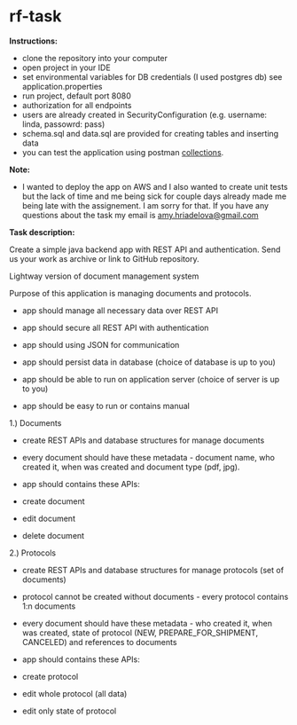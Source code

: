 # rf-task

**Instructions:** 
- clone the repository into your computer
- open project in your IDE
- set environmental variables for DB credentials (I used postgres db) see application.properties
- run project, default port 8080
- authorization for all endpoints
- users are already created in SecurityConfiguration (e.g. username: linda, passowrd: pass)
- schema.sql and data.sql are provided for creating tables and inserting data
- you can test the application using postman [collections](./postman-collection).


**Note:** 
- I wanted to deploy the app on AWS and I also wanted to create unit tests but the lack of time and me being sick for couple days already made
me being late with the assignement. I am sorry for that. If you have any questions about the task my email is amy.hriadelova@gmail.com

**Task description:**

Create a simple java backend app with REST API and authentication. Send us your work as archive or link to GitHub repository.

 

Lightway version of document management system

Purpose of this application is managing documents and protocols.

- app should manage all necessary data over REST API

- app should secure all REST API with authentication

- app should using JSON for communication

- app should persist data in database (choice of database is up to you)

- app should be able to run on application server (choice of server is up to you)

- app should be easy to run or contains manual

 

1.) Documents

- create REST APIs and database structures for manage documents

- every document should have these metadata - document name, who created it, when was created and document type (pdf, jpg).

- app should contains these APIs:

- create document

- edit document

- delete document

 

2.) Protocols

- create REST APIs and database structures for manage protocols (set of documents)

- protocol cannot be created without documents - every protocol contains 1:n documents

- every document should have these metadata - who created it, when was created, state of protocol (NEW, PREPARE_FOR_SHIPMENT, CANCELED) and references to documents

- app should contains these APIs:

- create protocol

- edit whole protocol (all data)

- edit only state of protocol
